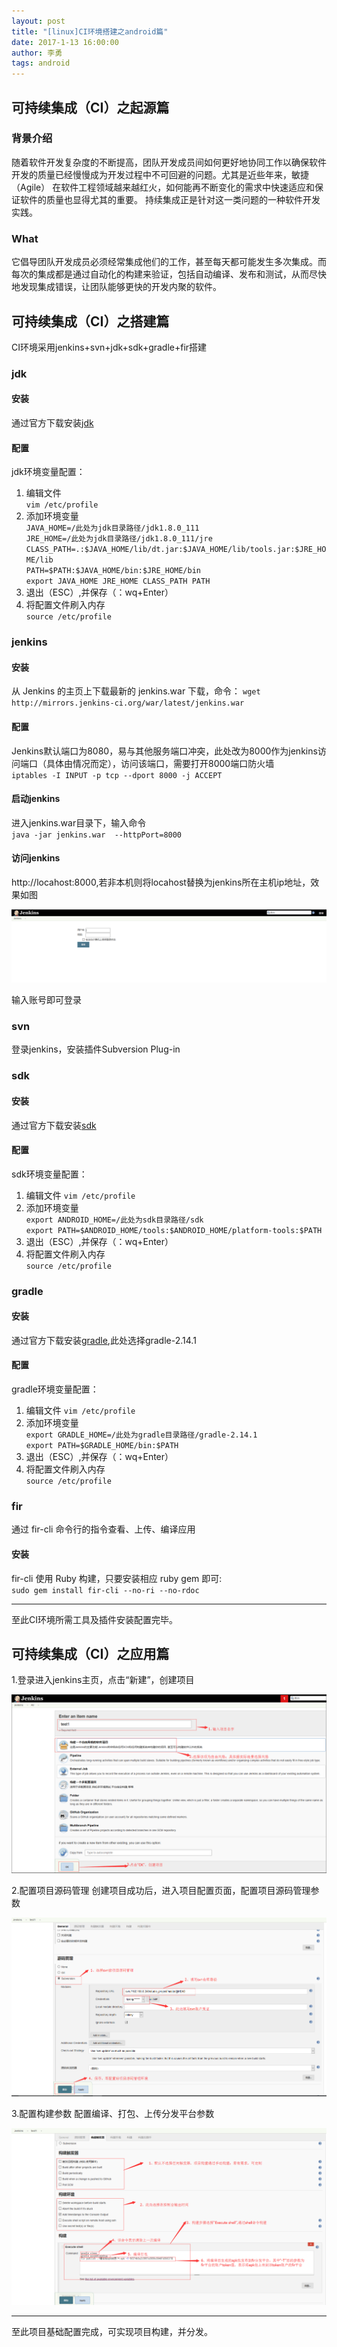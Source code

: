 ```yaml
---
layout: post
title: "[linux]CI环境搭建之android篇"
date: 2017-1-13 16:00:00
author: 李勇
tags: android
---
```



## 可持续集成（CI）之起源篇

### 背景介绍
随着软件开发复杂度的不断提高，团队开发成员间如何更好地协同工作以确保软件开发的质量已经慢慢成为开发过程中不可回避的问题。尤其是近些年来，敏捷（Agile） 在软件工程领域越来越红火，如何能再不断变化的需求中快速适应和保证软件的质量也显得尤其的重要。 持续集成正是针对这一类问题的一种软件开发实践。

### What
它倡导团队开发成员必须经常集成他们的工作，甚至每天都可能发生多次集成。而每次的集成都是通过自动化的构建来验证，包括自动编译、发布和测试，从而尽快地发现集成错误，让团队能够更快的开发内聚的软件。

## 可持续集成（CI）之搭建篇
CI环境采用jenkins+svn+jdk+sdk+gradle+fir搭建

### jdk

#### 安装
通过官方下载安装[jdk](http://java.com/)   

#### 配置
jdk环境变量配置：  
1. 编辑文件  
`vim /etc/profile`  
2. 添加环境变量  
`JAVA_HOME=/此处为jdk目录路径/jdk1.8.0_111`  
`JRE_HOME=/此处为jdk目录路径/jdk1.8.0_111/jre`  
`CLASS_PATH=.:$JAVA_HOME/lib/dt.jar:$JAVA_HOME/lib/tools.jar:$JRE_HOME/lib`  
`PATH=$PATH:$JAVA_HOME/bin:$JRE_HOME/bin`  
`export JAVA_HOME JRE_HOME CLASS_PATH PATH`  
3. 退出（ESC）,并保存（：wq+Enter）  
4. 将配置文件刷入内存  
`source /etc/profile`

### jenkins

#### 安装
从 Jenkins 的主页上下载最新的 jenkins.war 下载，命令：
`wget http://mirrors.jenkins-ci.org/war/latest/jenkins.war` 

#### 配置
Jenkins默认端口为8080，易与其他服务端口冲突，此处改为8000作为jenkins访问端口（具体由情况而定），访问该端口，需要打开8000端口防火墙  
`iptables -I INPUT -p tcp --dport 8000 -j ACCEPT` 

#### 启动jenkins
进入jenkins.war目录下，输入命令  
`java -jar jenkins.war  --httpPort=8000`  

#### 访问jenkins
http://locahost:8000,若非本机则将locahost替换为jenkins所在主机ip地址，效果如图

![](/img/post/Jenkins_android/jenkins_longin.png)

输入账号即可登录

### svn
登录jenkins，安装插件Subversion Plug-in

### sdk  

#### 安装
通过官方下载安装[sdk](https://developer.android.com/index.html)  

#### 配置
sdk环境变量配置：  
1. 编辑文件 
`vim /etc/profile`  
2. 添加环境变量  
`export ANDROID_HOME=/此处为sdk目录路径/sdk`  
`export PATH=$ANDROID_HOME/tools:$ANDROID_HOME/platform-tools:$PATH`   
3. 退出（ESC）,并保存（：wq+Enter）  
4. 将配置文件刷入内存  
`source /etc/profile`

### gradle  

#### 安装
通过官方下载安装[gradle](https://gradle.org/gradle-download/),此处选择gradle-2.14.1  

#### 配置
gradle环境变量配置：  
1. 编辑文件 
`vim /etc/profile`  
2. 添加环境变量  
`export GRADLE_HOME=/此处为gradle目录路径/gradle-2.14.1`  
`export PATH=$GRADLE_HOME/bin:$PATH`  
3. 退出（ESC）,并保存（：wq+Enter）  
4. 将配置文件刷入内存  
`source /etc/profile`

### fir
通过 fir-cli 命令行的指令查看、上传、编译应用  

#### 安装  
fir-cli 使用 Ruby 构建，只要安装相应 ruby gem 即可:  
`sudo gem install fir-cli --no-ri --no-rdoc`

***
至此CI环境所需工具及插件安装配置完毕。  

## 可持续集成（CI）之应用篇
1.登录进入jenkins主页，点击“新建”，创建项目

![](/img/post/Jenkins_android/jenkins_create.png)

2.配置项目源码管理
创建项目成功后，进入项目配置页面，配置项目源码管理参数

![](/img/post/Jenkins_android/jenkins_svn.png)

3.配置构建参数
配置编译、打包、上传分发平台参数

![](/img/post/Jenkins_android/jenkins_build.png)

***
至此项目基础配置完成，可实现项目构建，并分发。


